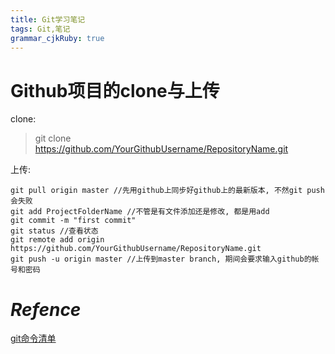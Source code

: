```yaml
---
title: Git学习笔记 
tags: Git,笔记
grammar_cjkRuby: true
---
```



# Github项目的clone与上传

clone:

> git clone  https://github.com/YourGithubUsername/RepositoryName.git

上传:
~~~
git pull origin master //先用github上同步好github上的最新版本, 不然git push会失败
git add ProjectFolderName //不管是有文件添加还是修改, 都是用add
git commit -m "first commit"
git status //查看状态
git remote add origin https://github.com/YourGithubUsername/RepositoryName.git
git push -u origin master //上传到master branch, 期间会要求输入github的帐号和密码
~~~

# *Refence*

[git命令清单](http://www.ruanyifeng.com/blog/2015/12/git-cheat-sheet.html)